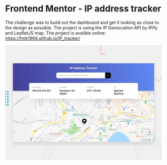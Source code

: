 # Frontend Mentor - IP address tracker

The challenge was to build out the dashboard and get it looking as close to the design as possible.
The project is using the IP Geolocation API by IPify and LeafletJS map.
The project is availble online: https://fmk1994.github.io/IP_tracker/ 

![Design preview for the IP address tracker coding challenge](./design/desktop-preview.jpg)


